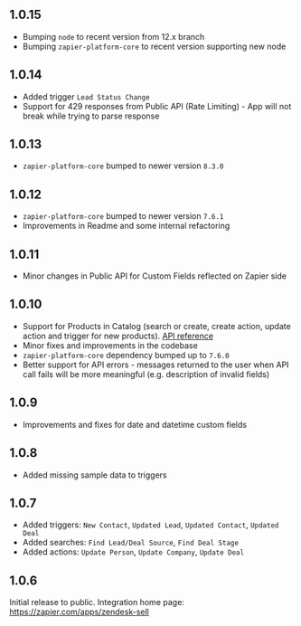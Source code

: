 ## 1.0.15

* Bumping `node` to recent version from 12.x branch
* Bumping `zapier-platform-core` to recent version supporting new node

## 1.0.14

* Added trigger `Lead Status Change`
* Support for 429 responses from Public API (Rate Limiting) - App will not break while trying to parse response

## 1.0.13

* `zapier-platform-core` bumped to newer version `8.3.0`

## 1.0.12

* `zapier-platform-core` bumped to newer version `7.6.1`
* Improvements in Readme and some internal refactoring

## 1.0.11

* Minor changes in Public API for Custom Fields reflected on Zapier side

## 1.0.10

* Support for Products in Catalog (search or create, create action, update action and trigger for new products). [API reference](https://developers.getbase.com/docs/rest/reference/products)
* Minor fixes and improvements in the codebase
* `zapier-platform-core` dependency bumped up to `7.6.0`
* Better support for API errors - messages returned to the user when API call fails will be more meaningful (e.g. description of invalid fields)

## 1.0.9

* Improvements and fixes for date and datetime custom fields

## 1.0.8

* Added missing sample data to triggers

## 1.0.7

* Added triggers: `New Contact`, `Updated Lead`, `Updated Contact`, `Updated Deal`
* Added searches: `Find Lead/Deal Source`, `Find Deal Stage`
* Added actions: `Update Person`, `Update Company`, `Update Deal`

## 1.0.6

Initial release to public. Integration home page: https://zapier.com/apps/zendesk-sell
